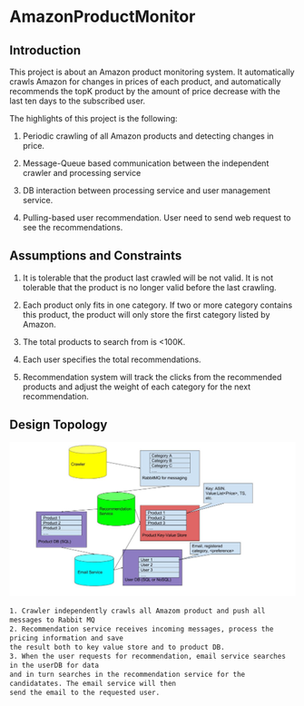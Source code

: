 # AmazonProductMonitor
## Introduction
This project is about an Amazon product monitoring system. It automatically crawls
Amazon for changes in prices of each product, and automatically recommends the topK
product by the amount of price decrease with the last ten days to the subscribed user.

The highlights of this project is the following:
1. Periodic crawling of all Amazon products and detecting changes in price.

1. Message-Queue based communication between the independent crawler and processing service

1. DB interaction between processing service and user management service.
 
1. Pulling-based user recommendation.  User need to send web request to see the recommendations.
 
## Assumptions and Constraints

1. It is tolerable that the product last crawled will be not valid. 
It is not tolerable that the product  is no longer valid before the last crawling.

1. Each product only fits in one category. If two or more category contains this product, the product will only store the first category listed by Amazon.

1. The total products to search from is <100K.

1. Each user specifies the total recommendations. 

1. Recommendation system will track the clicks from the recommended products and adjust the weight of each category for the next recommendation.

## Design Topology

![](https://github.com/yefeiw/AmazonProductMonitor/blob/master/resources/Topology.jpg)

```
1. Crawler independently crawls all Amazom product and push all messages to Rabbit MQ
2. Recommendation service receives incoming messages, process the pricing information and save 
the result both to key value store and to product DB.
3. When the user requests for recommendation, email service searches in the userDB for data
and in turn searches in the recommendation service for the candidatates. The email service will then
send the email to the requested user.
```


